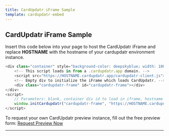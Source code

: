 ```yaml
---
title: CardUpdatr iFrame Sample
template: cardupdatr-embed
---
```



## CardUpdatr iFrame Sample

Insert this code below into your page to host the CardUpdatr iFrame and replace __HOSTNAME__ with the hostname of your cardupdatr environment instance.

```javascript
<div class="container" style="background-color: deepskyblue; width: 100%; text-align: center; padding-top: 3vh; min-height: 100vh;">
    <!-- This script loads in from a .cardupdatr.app domain. -->
    <script src="https://HOSTNAME.cardupdatr.app/cardupdatr-client.js"></script>
    <!-- Empty div to initialize the iFrame which loads CardUpdatr. -->
    <div class="cardupdatr-frame" id="cardupdatr-frame"></div>
</div>
<script>
    // Parameters: blank, container div id to load in iframe, hostname of CardUpdatr instance.
    window.initCardupdatr("cardupdatr-frame", "https://HOSTNAME.cardupdatr.app/");
</script>
```

To request your own CardUpdatr preview instance, fill out the free preview form:  <a href="https://strivve.com/cardupdatr/#cardupdatr-form" target="_blank">Request Preview Now</a>

***
